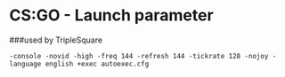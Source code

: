 
# CS:GO - Launch parameter
###used by TripleSquare
```
-console -novid -high -freq 144 -refresh 144 -tickrate 128 -nojoy -language english +exec autoexec.cfg
```